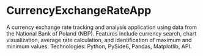 # CurrencyExchangeRateApp
A currency exchange rate tracking and analysis application using data from the National Bank of Poland (NBP). Features include currency search, chart visualization, average rate calculation, and identification of maximum and minimum values.  Technologies: Python, PySide6, Pandas, Matplotlib, API.  
